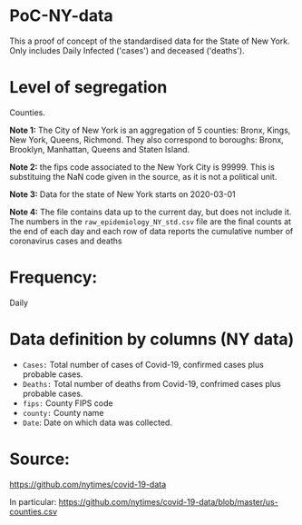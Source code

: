 # PoC-NY-data
This a proof of concept of the standardised data for the State of New York. Only includes Daily Infected ('cases') and deceased ('deaths').

# Level of segregation

Counties.

**Note 1:** The City of New York is an aggregation of 5 counties: Bronx, Kings, New York, Queens, Richmond. They also correspond to boroughs: Bronx, Brooklyn, Manhattan, Queens and Staten Island.

**Note 2:** the fips code associated to the New York City is 99999. This is substituing the NaN code given in the source, as it is not a political unit.

**Note 3:** Data for the state of New York starts on 2020-03-01

**Note 4:** The file contains data up to the current day, but does not include it. The numbers in the `raw_epidemiology_NY_std.csv` file are the final counts at the end of each day and each row of data reports the cumulative number of coronavirus cases and deaths

# Frequency: 

Daily

# Data definition by columns (NY data)

- `Cases:` Total number of cases of Covid-19, confirmed cases plus probable cases. 
- `Deaths:` Total number of deaths from Covid-19, confrimed cases plus probable cases. 
- `fips:` County FIPS code
- `county:` County name
- `Date`: Date on which data was collected.

# Source:

https://github.com/nytimes/covid-19-data

In particular:
https://github.com/nytimes/covid-19-data/blob/master/us-counties.csv

